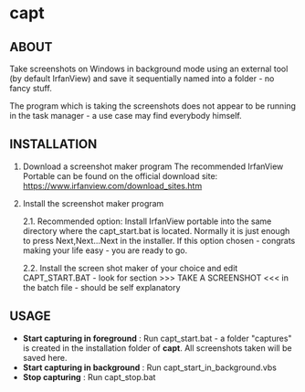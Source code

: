# capt

ABOUT
-------------------------------
Take screenshots on Windows in background mode using an external tool (by default IrfanView) and save it sequentially named into a folder - no fancy stuff.

The program which is taking the screenshots does not appear to be running in the task manager - a use case may find everybody himself.

INSTALLATION
-------------------------------
1. Download a screenshot maker program
The recommended IrfanView Portable can be found on the official download site: https://www.irfanview.com/download_sites.htm

2. Install the screenshot maker program

   2.1. Recommended option: Install IrfanView portable into the same directory where the capt_start.bat is located. Normally it is just enough to press Next,Next...Next in the installer. If this option chosen - congrats making your life easy - you are ready to go.

   2.2. Install the screen shot maker of your choice and edit CAPT_START.BAT - look for section >>> TAKE A SCREENSHOT <<< in the batch file - should be self explanatory

USAGE
-------------------------------
- **Start capturing in foreground** : Run capt_start.bat - a folder "captures" is created in the installation folder of **capt**. All screenshots taken will be saved here.
- **Start capturing in background** : Run capt_start_in_background.vbs
- **Stop capturing** : Run capt_stop.bat
